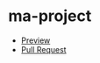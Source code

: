 # ma-project

 + [Preview](https://vitaliikorol.github.io/ma-project/)<br> 
 + [Pull Request](https://github.com/vitaliikorol/ma-project/pull/1/files)
